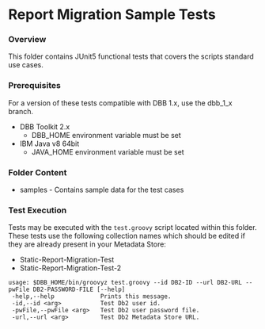 # Report Migration Sample Tests
### Overview
This folder contains JUnit5 functional tests that covers the scripts standard use cases.

### Prerequisites
For a version of these tests compatible with DBB 1.x, use the dbb_1_x branch.
* DBB Toolkit 2.x
    * DBB_HOME environment variable must be set
* IBM Java v8 64bit
    * JAVA_HOME environment variable must be set

### Folder Content
* samples - Contains sample data for the test cases

### Test Execution
Tests may be executed with the `test.groovy` script located within this folder.
These tests use the following collection names which should be edited if they are already present in your Metadata Store:
* Static-Report-Migration-Test
* Static-Report-Migration-Test-2
```
usage: $DBB_HOME/bin/groovyz test.groovy --id DB2-ID --url DB2-URL --pwFile DB2-PASSWORD-FILE [--help]
 -help,--help             Prints this message.
 -id,--id <arg>           Test Db2 user id.
 -pwFile,--pwFile <arg>   Test Db2 user password file.
 -url,--url <arg>         Test Db2 Metadata Store URL.
```